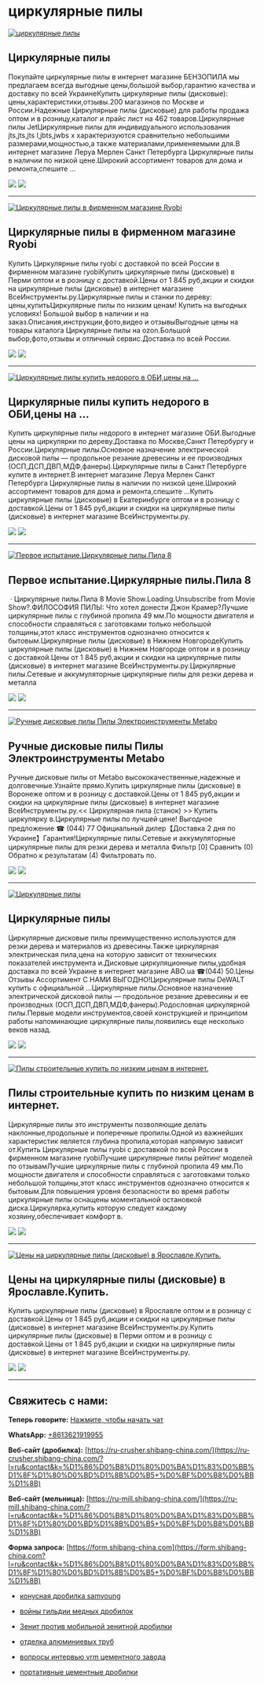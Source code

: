 # циркулярные пилы

<a href="https://swt.shibang-china.com/?l=ru&img&k=%D1%86%D0%B8%D1%80%D0%BA%D1%83%D0%BB%D1%8F%D1%80%D0%BD%D1%8B%D0%B5+%D0%BF%D0%B8%D0%BB%D1%8B" target="_blank">![циркулярные пилы](http://static.shibang-china.com/all-800x300/911.jpg)</a>

## Циркулярные пилы
Покупайте циркулярные пилы в интернет магазине БЕНЗОПИЛА мы предлагаем всегда выгодные цены,большой выбор,гарантию качества и доставку по всей УкраинеКупить циркулярные пилы (дисковые): цены,характеристики,отзывы.200 магазинов по Москве и России.Надежные Циркулярные пилы (дисковые) для работы продажа оптом и в розницу,каталог и прайс лист на 462 товаров.Циркулярные пилы JetЦиркулярные пилы для индивидуального использования jts,jts,jts l,jbts,jwbs x характеризуются сравнительно небольшими размерами,мощностью,а также материалами,применяемыми для.В интернет магазине Леруа Мерлен Санкт Петербурга Циркулярные пилы в наличии по низкой цене.Широкий ассортимент товаров для дома и ремонта,спешите …


<a href="https://whatsapp.shibangsoft.com/WhatsApp.php" target="_blank" title="WhatsApp">![](http://static.shibang-china.com/icon/whatsapp.png)</a> <a href="https://swt.shibang-china.com/?l=ru&icon&k=%D1%86%D0%B8%D1%80%D0%BA%D1%83%D0%BB%D1%8F%D1%80%D0%BD%D1%8B%D0%B5+%D0%BF%D0%B8%D0%BB%D1%8B" target="_blank">![](http://static.shibang-china.com/icon/chat-ru.png)</a>

---

<a href="https://swt.shibang-china.com/?l=ru&img&k=%D1%86%D0%B8%D1%80%D0%BA%D1%83%D0%BB%D1%8F%D1%80%D0%BD%D1%8B%D0%B5+%D0%BF%D0%B8%D0%BB%D1%8B" target="_blank">![Циркулярные пилы в фирменном магазине Ryobi](http://static.shibang-china.com/all-800x300/445.jpg)</a>

## Циркулярные пилы в фирменном магазине Ryobi
Купить Циркулярные пилы ryobi с доставкой по всей России в фирменном магазине ryobiКупить циркулярные пилы (дисковые) в Перми оптом и в розницу с доставкой.Цены от 1 845 руб,акции и скидки на циркулярные пилы (дисковые) в интернет магазине ВсеИнструменты.ру.Циркулярные пилы и станки по дереву: цены,купитьЦиркулярные пилы по низким ценам! Купить на выгодных условиях! Большой выбор в наличии и на заказ.Описания,инструкции,фото,видео и отзывыВыгодные цены на товары каталога Циркулярные пилы на ozon.Большой выбор,фото,отзывы и отличный сервис.Доставка по всей России.


<a href="https://whatsapp.shibangsoft.com/WhatsApp.php" target="_blank" title="WhatsApp">![](http://static.shibang-china.com/icon/whatsapp.png)</a> <a href="https://swt.shibang-china.com/?l=ru&icon&k=%D1%86%D0%B8%D1%80%D0%BA%D1%83%D0%BB%D1%8F%D1%80%D0%BD%D1%8B%D0%B5+%D0%BF%D0%B8%D0%BB%D1%8B" target="_blank">![](http://static.shibang-china.com/icon/chat-ru.png)</a>

---

<a href="https://swt.shibang-china.com/?l=ru&img&k=%D1%86%D0%B8%D1%80%D0%BA%D1%83%D0%BB%D1%8F%D1%80%D0%BD%D1%8B%D0%B5+%D0%BF%D0%B8%D0%BB%D1%8B" target="_blank">![Циркулярные пилы купить недорого в ОБИ,цены на …](http://static.shibang-china.com/all-800x300/1451.jpg)</a>

## Циркулярные пилы купить недорого в ОБИ,цены на …
Купить циркулярные пилы недорого в интернет магазине ОБИ.Выгодные цены на циркулярки по дереву.Доставка по Москве,Санкт Петербургу и России.Циркулярные пилы.Основное назначение электрической дисковой пилы — продольное резание древесины и ее производных (ОСП,ДСП,ДВП,МДФ,фанеры).Циркулярные пилы в Санкт Петербурге купите в интернет.В интернет магазине Леруа Мерлен Санкт Петербурга Циркулярные пилы в наличии по низкой цене.Широкий ассортимент товаров для дома и ремонта,спешите …Купить циркулярные пилы (дисковые) в Екатеринбурге оптом и в розницу с доставкой.Цены от 1 845 руб,акции и скидки на циркулярные пилы (дисковые) в интернет магазине ВсеИнструменты.ру.


<a href="https://whatsapp.shibangsoft.com/WhatsApp.php" target="_blank" title="WhatsApp">![](http://static.shibang-china.com/icon/whatsapp.png)</a> <a href="https://swt.shibang-china.com/?l=ru&icon&k=%D1%86%D0%B8%D1%80%D0%BA%D1%83%D0%BB%D1%8F%D1%80%D0%BD%D1%8B%D0%B5+%D0%BF%D0%B8%D0%BB%D1%8B" target="_blank">![](http://static.shibang-china.com/icon/chat-ru.png)</a>

---

<a href="https://swt.shibang-china.com/?l=ru&img&k=%D1%86%D0%B8%D1%80%D0%BA%D1%83%D0%BB%D1%8F%D1%80%D0%BD%D1%8B%D0%B5+%D0%BF%D0%B8%D0%BB%D1%8B" target="_blank">![Первое испытание.Циркулярные пилы.Пила 8](http://static.shibang-china.com/all-800x300/385.jpg)</a>

## Первое испытание.Циркулярные пилы.Пила 8
&nbsp;&#0183;&#32;Циркулярные пилы.Пила 8 Movie Show.Loading.Unsubscribe from Movie Show?.ФИЛОСОФИЯ ПИЛЫ: Что хотел донести Джон Крамер?Лучшие циркулярные пилы с глубиной пропила 49 мм.По мощности двигателя и способности справляться с заготовками только небольшой толщины,этот класс инструментов однозначно относится к бытовым.Циркулярные пилы (дисковые) в Нижнем НовгородеКупить циркулярные пилы (дисковые) в Нижнем Новгороде оптом и в розницу с доставкой.Цены от 1 845 руб,акции и скидки на циркулярные пилы (дисковые) в интернет магазине ВсеИнструменты.ру.Циркулярные пилы.Сетевые и аккумуляторные циркулярные пилы для резки дерева и металла


<a href="https://whatsapp.shibangsoft.com/WhatsApp.php" target="_blank" title="WhatsApp">![](http://static.shibang-china.com/icon/whatsapp.png)</a> <a href="https://swt.shibang-china.com/?l=ru&icon&k=%D1%86%D0%B8%D1%80%D0%BA%D1%83%D0%BB%D1%8F%D1%80%D0%BD%D1%8B%D0%B5+%D0%BF%D0%B8%D0%BB%D1%8B" target="_blank">![](http://static.shibang-china.com/icon/chat-ru.png)</a>

---

<a href="https://swt.shibang-china.com/?l=ru&img&k=%D1%86%D0%B8%D1%80%D0%BA%D1%83%D0%BB%D1%8F%D1%80%D0%BD%D1%8B%D0%B5+%D0%BF%D0%B8%D0%BB%D1%8B" target="_blank">![Ручные дисковые пилы Пилы Электроинструменты Metabo](http://static.shibang-china.com/all-800x300/131.jpg)</a>

## Ручные дисковые пилы Пилы Электроинструменты Metabo
Ручные дисковые пилы от Metabo высококачественные,надежные и долговечные.Узнайте прямо.Купить циркулярные пилы (дисковые) в Воронеже оптом и в розницу с доставкой.Цены от 1 845 руб,акции и скидки на циркулярные пилы (дисковые) в интернет магазине ВсеИнструменты.ру.&lt;&lt; Циркулярная пила (станок) &gt;&gt; Купить циркулярку в.Циркулярные пилы по лучшей цене! Выгодное предложение ☎ (044) 77 Официальный дилер【Доставка 2 дня по Украине】Гарантия!Циркулярные пилы.Сетевые и аккумуляторные циркулярные пилы для резки дерева и металла Фильтр [0] Сравнить (0) Обратно к результатам (4) Фильтровать по.


<a href="https://whatsapp.shibangsoft.com/WhatsApp.php" target="_blank" title="WhatsApp">![](http://static.shibang-china.com/icon/whatsapp.png)</a> <a href="https://swt.shibang-china.com/?l=ru&icon&k=%D1%86%D0%B8%D1%80%D0%BA%D1%83%D0%BB%D1%8F%D1%80%D0%BD%D1%8B%D0%B5+%D0%BF%D0%B8%D0%BB%D1%8B" target="_blank">![](http://static.shibang-china.com/icon/chat-ru.png)</a>

---

<a href="https://swt.shibang-china.com/?l=ru&img&k=%D1%86%D0%B8%D1%80%D0%BA%D1%83%D0%BB%D1%8F%D1%80%D0%BD%D1%8B%D0%B5+%D0%BF%D0%B8%D0%BB%D1%8B" target="_blank">![Циркулярные пилы](http://static.shibang-china.com/all-800x300/1101.jpg)</a>

## Циркулярные пилы
Циркулярные дисковые пилы преимущественно используются для резки дерева и материалов из древесины.Также циркулярная электрическая пила,цена на которую зависит от технических показателей инструмента и.Дисковые циркуляционные пилы,удобная доставка по всей Украине в интернет магазине ABO.ua ☎(044) 50.Цены Отзывы Ассортимент С НАМИ ВЫГОДНО!Циркулярные пилы DeWALT купить с официальной …Циркулярные пилы.Основное назначение электрической дисковой пилы — продольное резание древесины и ее производных (ОСП,ДСП,ДВП,МДФ,фанеры).Родословная циркулярной пилы.Первые модели инструментов,своей конструкцией и принципом работы напоминающие циркулярные пилы,появились еще несколько веков назад.


<a href="https://whatsapp.shibangsoft.com/WhatsApp.php" target="_blank" title="WhatsApp">![](http://static.shibang-china.com/icon/whatsapp.png)</a> <a href="https://swt.shibang-china.com/?l=ru&icon&k=%D1%86%D0%B8%D1%80%D0%BA%D1%83%D0%BB%D1%8F%D1%80%D0%BD%D1%8B%D0%B5+%D0%BF%D0%B8%D0%BB%D1%8B" target="_blank">![](http://static.shibang-china.com/icon/chat-ru.png)</a>

---

<a href="https://swt.shibang-china.com/?l=ru&img&k=%D1%86%D0%B8%D1%80%D0%BA%D1%83%D0%BB%D1%8F%D1%80%D0%BD%D1%8B%D0%B5+%D0%BF%D0%B8%D0%BB%D1%8B" target="_blank">![Пилы строительные купить по низким ценам в интернет.](http://static.shibang-china.com/all-800x300/243.jpg)</a>

## Пилы строительные купить по низким ценам в интернет.
Циркулярные пилы это инструменты позволяющие делать наклонные,продольные и поперечные пропилы.Одной из важнейших характеристик является глубина пропила,которая напрямую зависит от.Купить Циркулярные пилы ryobi с доставкой по всей России в фирменном магазине ryobiЛучшие циркулярные пилы рейтинг моделей по отзывамЛучшие циркулярные пилы с глубиной пропила 49 мм.По мощности двигателя и способности справляться с заготовками только небольшой толщины,этот класс инструментов однозначно относится к бытовым.Для повышения уровня безопасности во время работы циркулярные пилы оснащены моментальной остановкой диска.Циркулярка,купить которую следует каждому хозяину,обеспечивает комфорт в.


<a href="https://whatsapp.shibangsoft.com/WhatsApp.php" target="_blank" title="WhatsApp">![](http://static.shibang-china.com/icon/whatsapp.png)</a> <a href="https://swt.shibang-china.com/?l=ru&icon&k=%D1%86%D0%B8%D1%80%D0%BA%D1%83%D0%BB%D1%8F%D1%80%D0%BD%D1%8B%D0%B5+%D0%BF%D0%B8%D0%BB%D1%8B" target="_blank">![](http://static.shibang-china.com/icon/chat-ru.png)</a>

---

<a href="https://swt.shibang-china.com/?l=ru&img&k=%D1%86%D0%B8%D1%80%D0%BA%D1%83%D0%BB%D1%8F%D1%80%D0%BD%D1%8B%D0%B5+%D0%BF%D0%B8%D0%BB%D1%8B" target="_blank">![Цены на циркулярные пилы (дисковые) в Ярославле.Купить.](http://static.shibang-china.com/all-800x300/1462.jpg)</a>

## Цены на циркулярные пилы (дисковые) в Ярославле.Купить.
Купить циркулярные пилы (дисковые) в Ярославле оптом и в розницу с доставкой.Цены от 1 845 руб,акции и скидки на циркулярные пилы (дисковые) в интернет магазине ВсеИнструменты.ру.Купить циркулярные пилы (дисковые) в Перми оптом и в розницу с доставкой.Цены от 1 845 руб,акции и скидки на циркулярные пилы (дисковые) в интернет магазине ВсеИнструменты.ру.

<a href="https://whatsapp.shibangsoft.com/WhatsApp.php" target="_blank" title="WhatsApp">![](http://static.shibang-china.com/icon/whatsapp.png)</a> <a href="https://swt.shibang-china.com/?l=ru&icon&k=%D1%86%D0%B8%D1%80%D0%BA%D1%83%D0%BB%D1%8F%D1%80%D0%BD%D1%8B%D0%B5+%D0%BF%D0%B8%D0%BB%D1%8B" target="_blank">![](http://static.shibang-china.com/icon/chat-ru.png)</a>

---
## Свяжитесь с нами:

**Теперь говорите:** [Нажмите, чтобы начать чат](https://swt.shibang-china.com?l=ru&contact&k=%D1%86%D0%B8%D1%80%D0%BA%D1%83%D0%BB%D1%8F%D1%80%D0%BD%D1%8B%D0%B5+%D0%BF%D0%B8%D0%BB%D1%8B)

**WhatsApp:**  [+8613621919955](https://whatsapp.shibangsoft.com/WhatsApp.php)

**Веб-сайт (дробилка):** [https://ru-crusher.shibang-china.com/](https://ru-crusher.shibang-china.com/?l=ru&contact&k=%D1%86%D0%B8%D1%80%D0%BA%D1%83%D0%BB%D1%8F%D1%80%D0%BD%D1%8B%D0%B5+%D0%BF%D0%B8%D0%BB%D1%8B)

**Веб-сайт (мельница):** [https://ru-mill.shibang-china.com/](https://ru-mill.shibang-china.com/?l=ru&contact&k=%D1%86%D0%B8%D1%80%D0%BA%D1%83%D0%BB%D1%8F%D1%80%D0%BD%D1%8B%D0%B5+%D0%BF%D0%B8%D0%BB%D1%8B)

**Форма запроса:** [https://form.shibang-china.com](https://form.shibang-china.com?l=ru&contact&k=%D1%86%D0%B8%D1%80%D0%BA%D1%83%D0%BB%D1%8F%D1%80%D0%BD%D1%8B%D0%B5+%D0%BF%D0%B8%D0%BB%D1%8B)

* [конусная дробилка samyoung](../134/%D0%BA%D0%BE%D0%BD%D1%83%D1%81%D0%BD%D0%B0%D1%8F%20%D0%B4%D1%80%D0%BE%D0%B1%D0%B8%D0%BB%D0%BA%D0%B0%20samyoung.md)

* [войны гильдии медных дробилок](../133/%D0%B2%D0%BE%D0%B9%D0%BD%D1%8B%20%D0%B3%D0%B8%D0%BB%D1%8C%D0%B4%D0%B8%D0%B8%20%D0%BC%D0%B5%D0%B4%D0%BD%D1%8B%D1%85%20%D0%B4%D1%80%D0%BE%D0%B1%D0%B8%D0%BB%D0%BE%D0%BA.md)

* [Зенит против мобильной зенитной дробилки](../134/%D0%97%D0%B5%D0%BD%D0%B8%D1%82%20%D0%BF%D1%80%D0%BE%D1%82%D0%B8%D0%B2%20%D0%BC%D0%BE%D0%B1%D0%B8%D0%BB%D1%8C%D0%BD%D0%BE%D0%B9%20%D0%B7%D0%B5%D0%BD%D0%B8%D1%82%D0%BD%D0%BE%D0%B9%20%D0%B4%D1%80%D0%BE%D0%B1%D0%B8%D0%BB%D0%BA%D0%B8.md)

* [отделка алюминиевых труб](../134/%D0%BE%D1%82%D0%B4%D0%B5%D0%BB%D0%BA%D0%B0%20%D0%B0%D0%BB%D1%8E%D0%BC%D0%B8%D0%BD%D0%B8%D0%B5%D0%B2%D1%8B%D1%85%20%D1%82%D1%80%D1%83%D0%B1.md)

* [вопросы интервью vrm цементного завода](../134/%D0%B2%D0%BE%D0%BF%D1%80%D0%BE%D1%81%D1%8B%20%D0%B8%D0%BD%D1%82%D0%B5%D1%80%D0%B2%D1%8C%D1%8E%20vrm%20%D1%86%D0%B5%D0%BC%D0%B5%D0%BD%D1%82%D0%BD%D0%BE%D0%B3%D0%BE%20%D0%B7%D0%B0%D0%B2%D0%BE%D0%B4%D0%B0.md)

* [портативные цементные дробилки](../132/%D0%BF%D0%BE%D1%80%D1%82%D0%B0%D1%82%D0%B8%D0%B2%D0%BD%D1%8B%D0%B5%20%D1%86%D0%B5%D0%BC%D0%B5%D0%BD%D1%82%D0%BD%D1%8B%D0%B5%20%D0%B4%D1%80%D0%BE%D0%B1%D0%B8%D0%BB%D0%BA%D0%B8.md)